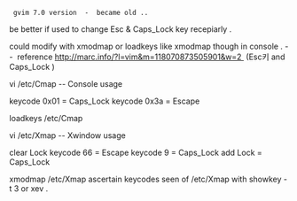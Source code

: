 
     gvim 7.0 version  -  became old .. 
 
  
  be better if used to change Esc & Caps_Lock 
key  recepiarly . 

  could  modify with xmodmap or loadkeys like xmodmap though 
 in console . 
 --  reference http://marc.info/?l=vim&m=118070873505901&w=2 
(Esc키 and Caps_Lock )

  vi /etc/Cmap -- Console usage

keycode 0x01 = Caps_Lock 
keycode 0x3a = Escape

loadkeys /etc/Cmap

vi /etc/Xmap -- Xwindow usage

 clear Lock
 keycode 66 = Escape
 keycode 9 = Caps_Lock
 add Lock = Caps_Lock

xmodmap /etc/Xmap 
 ascertain keycodes seen of /etc/Xmap
  with showkey -t 3 or xev . 



  
